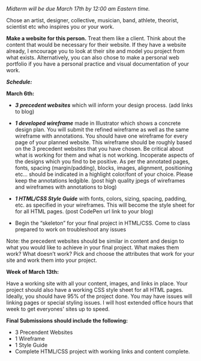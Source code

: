 _Midterm will be due March 17th by 12:00 am Eastern time._


Chose an artist, designer, collective, musician, band, athlete, theorist, scientist etc who inspires you or your work.

**Make a website for this person.**  Treat them like a client.  Think about the content that would be necessary for their website.  If they have a website already, I encourage you to look at their site and model you project from what exists.  Alternatively, you can also chose to make a personal web portfolio if you have a personal practice and visual documentation of your work.

**_Schedule:_**

**March 6th:**

* **_3 precedent websites_** which will inform your design process.  (add links to blog)

*  **_1 developed wireframe_** made in Illustrator which shows a concrete design plan.  You will submit the refined wireframe as well as the same wireframe with annotations.  You should have one wireframe for every page of your planned website. This wireframe should be roughly based on the 3 precedent websites that you have chosen.  Be critical about what is working for them and what is not working.  Incoperate aspects of the designs which you find to be positive.   As per the annotated pages,
fonts, spacing (margin/padding), blocks, images, alignment, positioning etc...  should be indicated in a highlight color/font of your choice. Please keep the annotations ledgible.  (post high quality jpegs of wireframes and wireframes with annotations to blog) 

* **_1 HTML/CSS Style Guide_** with fonts, colors, sizing, spacing, padding, etc. as specified in your wireframes.  This will become the style sheet for for all HTML pages. (post CodePen url link to your blog)

* Begin the “skeleton” for your final project in HTML/CSS.  Come to class prepared to work on troubleshoot any issues

Note: the precedent websites should be similar in content and design to what you would like to achieve in your final project.  What makes them work? What doesn’t work? Pick and choose the attributes that work for your site and work them into your project.

**Week of March 13th:**

Have a working site with all your content, images, and links in place.  Your project should also have a working CSS style sheet for all HTML pages.  Ideally, you should have 95% of the project done.  You may have issues will linking pages or special styling issues.  I will host extended office hours that week to get everyones' sites up to speed.

**Final Submissions should include the following:**

* 3 Precendent Websites
* 1 Wireframe
* 1 Style Guide
* Complete HTML/CSS project with working links and content complete.

